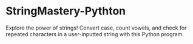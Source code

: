 # StringMastery-Pythton
Explore the power of strings! Convert case, count vowels, and check for repeated characters in a user-inputted string with this Python program.
